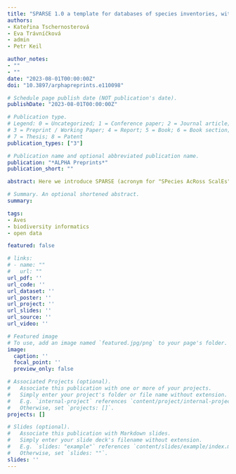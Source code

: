```yaml
---
title: "SPARSE 1.0 a template for databases of species inventories, with an open example of Czech birds"
authors:
- Kateřina Tschernosterová
- Eva Trávníčková
- admin
- Petr Keil

author_notes:
- ""
- ""
date: "2023-08-01T00:00:00Z"
doi: "10.3897/arphapreprints.e110098"

# Schedule page publish date (NOT publication's date).
publishDate: "2023-08-01T00:00:00Z"

# Publication type.
# Legend: 0 = Uncategorized; 1 = Conference paper; 2 = Journal article;
# 3 = Preprint / Working Paper; 4 = Report; 5 = Book; 6 = Book section;
# 7 = Thesis; 8 = Patent
publication_types: ["3"]

# Publication name and optional abbreviated publication name.
publication: "*ALPHA Preprints*"
publication_short: ""

abstract: Here we introduce SPARSE (acronym for "SPecies AcRoss ScalEs"), a simple and portable template for databases that can store data on species composition derived from ecological inventories, surveys, and checklists, with emphasis on metadata describing sampling effort and methods. Sparse can accommodate resurveys and time series, and data from different spatial scales, as well as complex sampling designs. SPARSE focuses on inventories that report multiple species for a given site, together with sampling methods and effort, which can be used in statistical models of true probability of occurrence of species. SPARSE is spatially explicit, and can accommodate nested spatial structures from multiple spatial scales, including sampling designs where multiple sites within a larger area have been surveyed, and the larger area can again be nested in an even larger region. Each site in SPARSE is represented either by a point, line (for transects), or polygon, stored in an ESRI shapefile. SPARSE implements a new combination our own field definitions with Darwin Core biodiversity data standard and its Humboldt core extension. The use of Humboldt core also makes SPARSE suitable for biodiversity data with temporal replication. We provide an example use of the SPARSE framework by digitizing data on birds from the Czech Republic, from 348 sites and 524 sampling events, with 15,969 unique species-per-event observations of presence, abundance, or population density. To facilitate use without the need for a high-level database expertise, the Czech bird example is implemented as MS Access .accdb file, but can be ported to other database engines. The example of Czech birds complements other bird datasets from the Czech Republic, specifically the four gridded national atlases and the breeding bird survey which cover a similar temporal extent, but different locations and spatial scales.

# Summary. An optional shortened abstract.
summary:

tags:
- Aves
- biodiversity informatics
- open data

featured: false

# links:
# - name: ""
#   url: ""
url_pdf: ''
url_code: ''
url_dataset: ''
url_poster: ''
url_project: ''
url_slides: ''
url_source: ''
url_video: ''

# Featured image
# To use, add an image named `featured.jpg/png` to your page's folder.
image:
  caption: ''
  focal_point: ''
  preview_only: false

# Associated Projects (optional).
#   Associate this publication with one or more of your projects.
#   Simply enter your project's folder or file name without extension.
#   E.g. `internal-project` references `content/project/internal-project/index.md`.
#   Otherwise, set `projects: []`.
projects: []

# Slides (optional).
#   Associate this publication with Markdown slides.
#   Simply enter your slide deck's filename without extension.
#   E.g. `slides: "example"` references `content/slides/example/index.md`.
#   Otherwise, set `slides: ""`.
slides: ''
---
```

